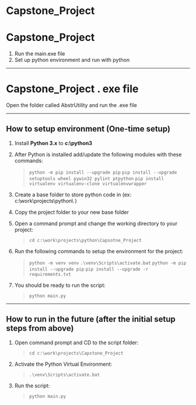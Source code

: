 # Capstone_Project

# Capstone_Project
1. Run the main.exe file 
2. Set up python environment and run with python
---
# Capstone_Project . exe file
 Open the folder called AbstrUtility and run the .exe file

---
## How to setup environment (One-time setup)
1. Install **Python 3.x** to **c:\python3**

2. After Python is installed add/update the following modules with these commands:

    >`python -m pip install --upgrade pip`
    `pip install --upgrade setuptools wheel pywin32 pylint ptpython`
    `pip install virtualenv virtualenv-clone virtualenvwrapper`

3. Create a base folder to store python code in (ex: c:\work\projects\python\ )

4. Copy the project folder to your new base folder

5. Open a command prompt and change the working directory to your project:
    >`cd c:\work\projects\python\Capsotne_Project`

6. Run the following commands to setup the environment for the project:

    >`python -m venv venv`
    `.\venv\Scripts\activate.bat`
    `python -m pip install --upgrade pip`
    `pip install --upgrade -r requirements.txt`

7. You should be ready to run the script:

    >`python main.py`

---
## How to run in the future (after the initial setup steps from above)

1. Open command prompt and CD to the script folder:
    >`cd c:\work\projects\Capstone_Project`

2. Activate the Python Virtual Environment:
    >`.\venv\Scripts\activate.bat`

3. Run the script:
    >`python main.py`

